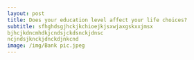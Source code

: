 ```yaml
---
layout: post
title: Does your education level affect your life choices?
subtitle: sfhghdsgjhckjkchioejkjsxwjaxgskxxjmsx
bjhcjkdncmhdkjcndsjckdsnckjdnsc
ncjndsjknckjdnckdjnkcnd
image: /img/Bank pic.jpeg
---
```


